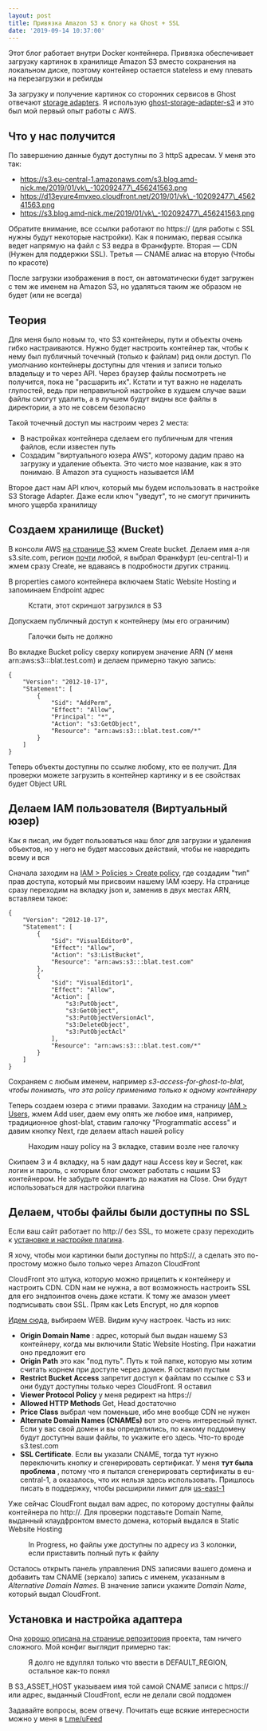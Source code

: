 ```yaml
---
layout: post
title: Привязка Amazon S3 к блогу на Ghost + SSL
date: '2019-09-14 10:37:00'
---
```


Этот блог работает внутри Docker контейнера. Привязка обеспечивает загрузку картинок в хранилище Amazon S3 вместо сохранения на локальном диске, поэтому контейнер остается stateless и ему плевать на перезагрузки и ребилды

За загрузку и получение картинок со сторонних сервисов в Ghost отвечают [storage adapters](https://ghost.org/docs/concepts/storage-adapters/). Я использую [ghost-storage-adapter-s3](https://github.com/colinmeinke/ghost-storage-adapter-s3) и это был мой первый опыт работы с AWS.

## Что у нас получится

По завершению данные будут доступны по 3 httpS адресам. У меня это так:

- https://s3.eu-central-1.amazonaws.com/s3.blog.amd-nick.me/2019/01/vk\_-102092477\_456241563.png
- https://d13eyure4mvxeo.cloudfront.net/2019/01/vk\_-102092477\_456241563.png
- https://s3.blog.amd-nick.me/2019/01/vk\_-102092477\_456241563.png

Обратите внимание, все ссылки работают по https:// (для работы с SSL нужны будут некоторые настройки). Как я понимаю, первая ссылка ведет напрямую на файл с S3 ведра в Франкфурте. Вторая — CDN (Нужен для поддержки SSL). Третья — CNAME алиас на вторую (Чтобы по красоте)

После загрузки изображения в пост, он автоматически будет загружен с тем же именем на Amazon S3, но удаляться таким же образом не будет (или не всегда)

## Теория

Для меня было новым то, что S3 контейнеры, пути и объекты очень гибко настраиваются. Нужно будет настроить контейнер так, чтобы к нему был публичный точечный (только к файлам) рид онли доступ. По умолчанию контейнеры доступны для чтения и записи только владельцу и то через API. Через браузер файлы посмотреть не получится, пока не "расшарить их". Кстати и тут важно не наделать глупостей, ведь при неправильной настройке в худшем случае ваши файлы смогут удалить, а в лучшем будут видны все файлы в директории, а это не совсем безопасно

Такой точечный доступ мы настроим через 2 места:

- В настройках контейнера сделаем его публичным для чтения файлов, если известен путь
- Создадим "виртуального юзера AWS", которому дадим право на загрузку и удаление объекта. Это чисто мое название, как я это понимаю. В Amazon эта сущность называется IAM

Второе даст нам API ключ, который мы будем использовать в настройке S3 Storage Adapter. Даже если ключ "уведут", то не смогут причинить много ущерба хранилищу

## Создаем хранилище (Bucket)

В консоли AWS [на странице S3](https://s3.console.aws.amazon.com/s3/home) жмем Create bucket. Делаем имя а-ля s3.site.com, регион [почти](https://github.com/colinmeinke/ghost-storage-adapter-s3/issues/43) любой, я выбрал Франкфурт (eu-central-1) и жмем сразу Create, не вдаваясь в подробности других страниц.

В properties самого контейнера включаем Static Website Hosting и запоминаем Endpoint адрес

<figure class="kg-card kg-image-card kg-card-hascaption"><img src="https://s3.blog.amd-nick.me/2019/09/s3-bucket-static-website-hosting.png" class="kg-image" alt loading="lazy"><figcaption>Кстати, этот скриншот загрузился в S3</figcaption></img></figure>

Допускаем публичный доступ к контейнеру (мы его ограничим)

<figure class="kg-card kg-image-card kg-card-hascaption"><img src="https://s3.blog.amd-nick.me/2019/09/s3-bucket-permissions-block.png" class="kg-image" alt loading="lazy"><figcaption>Галочки быть не должно</figcaption></img></figure>

Во вкладке Bucket policy сверху копируем значение ARN (У меня arn:aws:s3:::blat.test.com) и делаем примерно такую запись:

    {
        "Version": "2012-10-17",
        "Statement": [
            {
                "Sid": "AddPerm",
                "Effect": "Allow",
                "Principal": "*",
                "Action": "s3:GetObject",
                "Resource": "arn:aws:s3:::blat.test.com/*"
            }
        ]
    }

Теперь объекты доступны по ссылке любому, кто ее получит. Для проверки можете загрузить в контейнер картинку и в ее свойствах будет Object URL

## Делаем IAM пользователя (Виртуальный юзер)

Как я писал, им будет пользоваться наш блог для загрузки и удаления объектов, но у него не будет массовых действий, чтобы не навредить всему и вся

Сначала заходим на [IAM \> Policies \> Create policy](https://console.aws.amazon.com/iam/home#/policies$new), где создадим "тип" прав доступа, который мы присвоим нашему IAM юзеру. На странице сразу переходим на вкладку json и, заменив в двух местах ARN, вставляем такое:

    {
        "Version": "2012-10-17",
        "Statement": [
            {
                "Sid": "VisualEditor0",
                "Effect": "Allow",
                "Action": "s3:ListBucket",
                "Resource": "arn:aws:s3:::blat.test.com"
            },
            {
                "Sid": "VisualEditor1",
                "Effect": "Allow",
                "Action": [
                    "s3:PutObject",
                    "s3:GetObject",
                    "s3:PutObjectVersionAcl",
                    "s3:DeleteObject",
                    "s3:PutObjectAcl"
                ],
                "Resource": "arn:aws:s3:::blat.test.com/*"
            }
        ]
    }

Сохраняем с любым именем, например _s3-access-for-ghost-to-blat, чтобы понимать, что эта policy применима только к одному контейнеру_

Теперь создаем юзера с этими правами. Заходим на страницу [IAM \> Users](https://console.aws.amazon.com/iam/home?#/users), жмем Add user, даем ему опять же любое имя, например, традиционное ghost-blat, ставим галочку "Programmatic access" и давим кнопку Next, где делаем attach нашей policy

<figure class="kg-card kg-image-card kg-card-hascaption"><img src="https://s3.blog.amd-nick.me/2019/09/s3-iam-user-2.png" class="kg-image" alt loading="lazy"><figcaption>Находим нашу policy на 3 вкладке, ставим возле нее галочку</figcaption></img></figure>

Скипаем 3 и 4 вкладку, на 5 нам дадут наш Access key и Secret, как логин и пароль, с которым блог сможет работать с нашим S3 контейнером. Не забудьте сохранить до нажатия на Close. Они будут использоваться для настройки плагина

## Делаем, чтобы файлы были доступны по SSL

Если ваш сайт работает по http:// без SSL, то можете сразу переходить к [установке и настройке плагина](https://github.com/colinmeinke/ghost-storage-adapter-s3#installation).

Я хочу, чтобы мои картинки были доступны по httpS://, а сделать это по-простому можно было только через Amazon CloudFront

CloudFront это штука, которую можно прицепить к контейнеру и настроить CDN. CDN нам не нужна, а вот возможность настроить SSL для его эндпоинтов очень даже кстати. К тому же амазон умеет подписывать свои SSL. Прям как Lets Encrypt, но для корпов

[Идем сюда](https://console.aws.amazon.com/cloudfront/home#create-distribution:), выбираем WEB. Видим кучу настроек. Часть из них:

- **Origin Domain Name** : адрес, который был выдан нашему S3 контейнеру, когда мы включили Static Website Hosting. При нажатии оно предложит его
- **Origin Path** это как "под путь". Путь к той папке, которую мы хотим считать корнем при доступе через домен. Я оставил пустым
- **Restrict Bucket Access** запретит доступ к файлам по ссылке с S3 и они будут доступны только через CloudFront. Я оставил
- **Viewer Protocol Policy** у меня редирект на https://
- **Allowed HTTP Methods** Get, Head достаточно
- **Price Class** выбрал чем поменьше, ибо мне вообще CDN не нужен
- **Alternate Domain Names (CNAMEs)** вот это очень интересный пункт. Если у вас свой домен и вы определились, по какому поддомену будут доступны ваши файлы, то укажите его здесь. Что-то вроде s3.test.com
- **SSL Certificate**. Если вы указали CNAME, тогда тут нужно переключить кнопку и сгенерировать сертификат. У меня **тут была проблема** , потому что я пытался сгенерировать сертификаты в eu-central-1, а оказалось, что их нельзя здесь использовать. Пришлось писать в поддержку, чтобы расширили лимит для [us-east-1](https://console.aws.amazon.com/acm/home?region=us-east-1#/)

Уже сейчас CloudFront выдал вам адрес, по которому доступны файлы контейнера по http://. Для проверки подставьте Domain Name, выданный клаудфронтом вместо домена, который выдался в Static Website Hosting

<figure class="kg-card kg-image-card kg-card-hascaption"><img src="https://s3.blog.amd-nick.me/2019/09/s3-cloudfront-distributions.png" class="kg-image" alt loading="lazy"><figcaption>In Progress, но файлы уже доступны по адресу из 3 колонки, если приставить полный путь к файлу</figcaption></img></figure>

Осталось открыть панель управления DNS записями вашего домена и добавить там CNAME (зеркало) запись с именем, указанным в _Alternative Domain Names_. В значение записи укажите _Domain Name_, который выдал CloudFront.

## Установка и настройка адаптера

Она [хорошо описана на странице репозитория](https://github.com/colinmeinke/ghost-storage-adapter-s3#installation) проекта, там ничего сложного. Мой конфиг выглядит примерно так:

<figure class="kg-card kg-image-card kg-card-hascaption"><img src="https://s3.blog.amd-nick.me/2019/09/s3-ghost-adapter-env-settings.png" class="kg-image" alt loading="lazy"><figcaption>Я долго не вдуплял только что ввести в DEFAULT_REGION, остальное как-то понял</figcaption></img></figure>

В S3\_ASSET\_HOST указываем имя той самой CNAME записи с https:// или адрес, выданный CloudFront, если не делали свой поддомен

Задавайте вопросы, всем отвечу.
Почитать еще всякие интересности можно у меня в [t.me/uFeed](https://t.me/uFeed)

